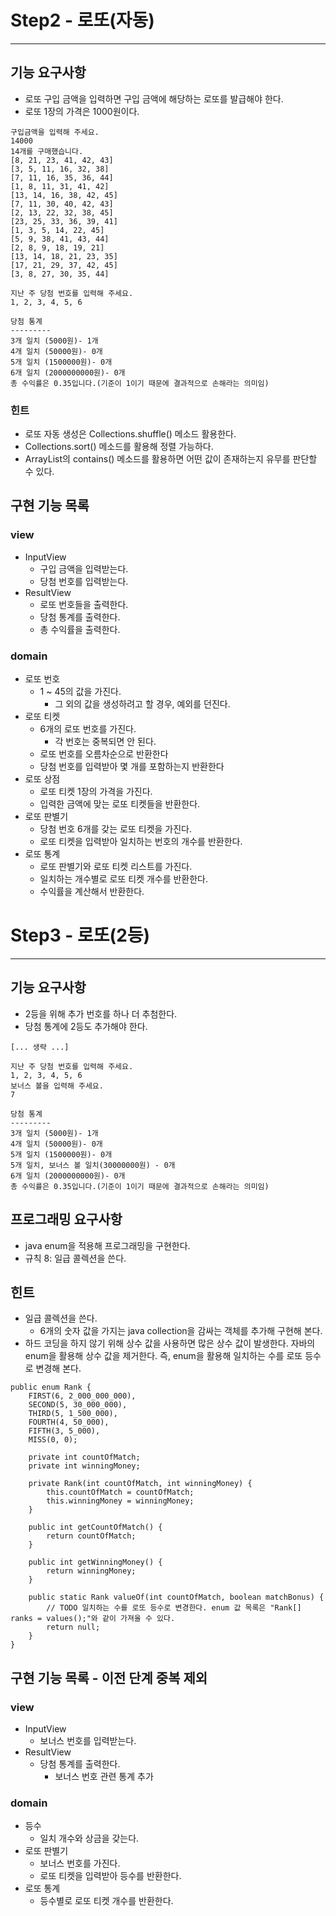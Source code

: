 # Step2 - 로또(자동)

---

## 기능 요구사항

- 로또 구입 금액을 입력하면 구입 금액에 해당하는 로또를 발급해야 한다.
- 로또 1장의 가격은 1000원이다.

```
구입금액을 입력해 주세요.
14000
14개를 구매했습니다.
[8, 21, 23, 41, 42, 43]
[3, 5, 11, 16, 32, 38]
[7, 11, 16, 35, 36, 44]
[1, 8, 11, 31, 41, 42]
[13, 14, 16, 38, 42, 45]
[7, 11, 30, 40, 42, 43]
[2, 13, 22, 32, 38, 45]
[23, 25, 33, 36, 39, 41]
[1, 3, 5, 14, 22, 45]
[5, 9, 38, 41, 43, 44]
[2, 8, 9, 18, 19, 21]
[13, 14, 18, 21, 23, 35]
[17, 21, 29, 37, 42, 45]
[3, 8, 27, 30, 35, 44]

지난 주 당첨 번호를 입력해 주세요.
1, 2, 3, 4, 5, 6

당첨 통계
---------
3개 일치 (5000원)- 1개
4개 일치 (50000원)- 0개
5개 일치 (1500000원)- 0개
6개 일치 (2000000000원)- 0개
총 수익률은 0.35입니다.(기준이 1이기 때문에 결과적으로 손해라는 의미임)
```

### 힌트

- 로또 자동 생성은 Collections.shuffle() 메소드 활용한다.
- Collections.sort() 메소드를 활용해 정렬 가능하다.
- ArrayList의 contains() 메소드를 활용하면 어떤 값이 존재하는지 유무를 판단할 수 있다.

## 구현 기능 목록

### view

- InputView
    - 구입 금액을 입력받는다.
    - 당첨 번호를 입력받는다.
- ResultView
    - 로또 번호들을 출력한다.
    - 당첨 통계를 출력한다.
    - 총 수익률을 출력한다.

### domain

- 로또 번호
    - 1 ~ 45의 값을 가진다.
        - 그 외의 값을 생성하려고 할 경우, 예외를 던진다.
- 로또 티켓
    - 6개의 로또 번호를 가진다.
        - 각 번호는 중복되면 안 된다.
    - 로또 번호를 오름차순으로 반환한다
    - 당첨 번호를 입력받아 몇 개를 포함하는지 반환한다
- 로또 상점
    - 로또 티켓 1장의 가격을 가진다.
    - 입력한 금액에 맞는 로또 티켓들을 반환한다.
- 로또 판별기
    - 당첨 번호 6개를 갖는 로또 티켓을 가진다.
    - 로또 티켓을 입력받아 일치하는 번호의 개수를 반환한다.
- 로또 통계
    - 로또 판별기와 로또 티켓 리스트를 가진다.
    - 일치하는 개수별로 로또 티켓 개수를 반환한다.
    - 수익률을 계산해서 반환한다.

# Step3 - 로또(2등)

---

## 기능 요구사항

- 2등을 위해 추가 번호를 하나 더 추첨한다.
- 당첨 통계에 2등도 추가해야 한다.

```
[... 생략 ...]

지난 주 당첨 번호를 입력해 주세요.
1, 2, 3, 4, 5, 6
보너스 볼을 입력해 주세요.
7

당첨 통계
---------
3개 일치 (5000원)- 1개
4개 일치 (50000원)- 0개
5개 일치 (1500000원)- 0개
5개 일치, 보너스 볼 일치(30000000원) - 0개
6개 일치 (2000000000원)- 0개
총 수익률은 0.35입니다.(기준이 1이기 때문에 결과적으로 손해라는 의미임)
```

## 프로그래밍 요구사항

- java enum을 적용해 프로그래밍을 구현한다.
- 규칙 8: 일급 콜렉션을 쓴다.

## 힌트

- 일급 콜렉션을 쓴다.
    - 6개의 숫자 값을 가지는 java collection을 감싸는 객체를 추가해 구현해 본다.
- 하드 코딩을 하지 않기 위해 상수 값을 사용하면 많은 상수 값이 발생한다. 자바의 enum을 활용해 상수 값을 제거한다. 즉, enum을 활용해 일치하는 수를 로또 등수로 변경해 본다.

```
public enum Rank {
    FIRST(6, 2_000_000_000),
    SECOND(5, 30_000_000),
    THIRD(5, 1_500_000),
    FOURTH(4, 50_000),
    FIFTH(3, 5_000),
    MISS(0, 0);

    private int countOfMatch;
    private int winningMoney;

    private Rank(int countOfMatch, int winningMoney) {
        this.countOfMatch = countOfMatch;
        this.winningMoney = winningMoney;
    }

    public int getCountOfMatch() {
        return countOfMatch;
    }

    public int getWinningMoney() {
        return winningMoney;
    }
		
    public static Rank valueOf(int countOfMatch, boolean matchBonus) {
        // TODO 일치하는 수를 로또 등수로 변경한다. enum 값 목록은 "Rank[] ranks = values();"와 같이 가져올 수 있다.
        return null;
    }
}
```

## 구현 기능 목록 - 이전 단계 중복 제외

### view

- InputView
    - 보너스 번호를 입력받는다.
- ResultView
  - 당첨 통계를 출력한다.
    - 보너스 번호 관련 통계 추가

### domain

- 등수
    - 일치 개수와 상금을 갖는다.
- 로또 판별기
    - 보너스 번호를 가진다.
    - 로또 티켓을 입력받아 등수를 반환한다.
- 로또 통계
    - 등수별로 로또 티켓 개수를 반환한다.